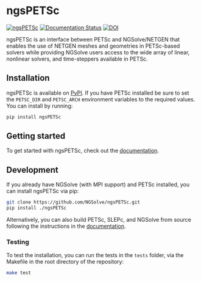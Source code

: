 # ngsPETSc
[![ngsPETSc](https://github.com/NGSolve/ngsPETSc/actions/workflows/ngsPETSc.yml/badge.svg)](https://github.com/NGSolve/ngsPETSc/actions/workflows/ngsPETSc.yml)
[![Documentation Status](https://readthedocs.org/projects/ngspetsc/badge/?version=latest)](https://ngspetsc.readthedocs.io/en/latest/?badge=latest)
[![DOI](https://joss.theoj.org/papers/10.21105/joss.07359/status.svg)](https://doi.org/10.21105/joss.07359)

ngsPETSc is an interface between PETSc and NGSolve/NETGEN that enables the use of NETGEN meshes and geometries in PETSc-based solvers while providing NGSolve users access to the wide array of linear, nonlinear solvers, and time-steppers available in PETSc.

## Installation
ngsPETSc is available on [PyPI](https://pypi.org/project/ngsPETSc/).
If you have PETSc installed be sure to set the `PETSC_DIR` and `PETSC_ARCH` environment variables to the required values.
You can install by running:
```bash
pip install ngsPETSc
```

## Getting started
To get started with ngsPETSc, check out the [documentation](https://ngspetsc.readthedocs.io/en/latest/).

## Development
If you already have NGSolve (with MPI support) and PETSc installed, you can install ngsPETSc via pip:
```bash
git clone https://github.com/NGSolve/ngsPETSc.git
pip install ./ngsPETSc
```
Alternatively, you can also build PETSc, SLEPc, and NGSolve from source following the instructions in the [documentation](https://ngspetsc.readthedocs.io/en/latest/install.html).

### Testing
To test the installation, you can run the tests in the `tests` folder, via the Makefile in the root directory of the repository:
```bash
make test
```
